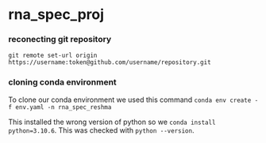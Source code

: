 # rna_spec_proj


### reconecting git repository
```git remote set-url origin https://username:token@github.com/username/repository.git```

### cloning conda environment

To clone our conda environment we used this command ```conda env create -f env.yaml -n rna_spec_reshma```

This installed the wrong version of python so we ```conda install python=3.10.6```. This was checked with ```python --version```.
